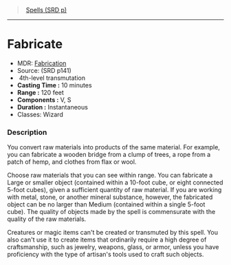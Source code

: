 ﻿---
!SpellItem
Family: SpellVO
Level: 4
Type: transmutation
CastingTime: 10 minutes
Range: 120 feet
Components: V, S
Duration: Instantaneous
Classes: Wizard
Id: spells_vo.md#fabricate
ParentLink: spells_vo.md#spells-srd-p
Name: Fabricate
ParentName: Spells (SRD p)
NameLevel: 1
AltName: '[Fabrication](hd_spells_fabrication.md)'
Source: (SRD p141)
Attributes: {}
---
> [Spells (SRD p)](srd_spells.md)

---

# Fabricate

- MDR: [Fabrication](hd_spells_fabrication.md)
- Source: (SRD p141)
-  4th-level transmutation
- **Casting Time :** 10 minutes
- **Range :** 120 feet
- **Components :** V, S
- **Duration :** Instantaneous
- Classes: Wizard

### Description

You convert raw materials into products of the same material. For example, you can fabricate a wooden bridge from a clump of trees, a rope from a patch of hemp, and clothes from flax or wool.

Choose raw materials that you can see within range. You can fabricate a Large or smaller object (contained within a 10-foot cube, or eight connected 5-foot cubes), given a sufficient quantity of raw material. If you are working with metal, stone, or another mineral substance, however, the fabricated object can be no larger than Medium (contained within a single 5-foot cube). The quality of objects made by the spell is commensurate with the quality of the raw materials.

Creatures or magic items can't be created or transmuted by this spell. You also can't use it to create items that ordinarily require a high degree of craftsmanship, such as jewelry, weapons, glass, or armor, unless you have proficiency with the type of artisan's tools used to craft such objects.

